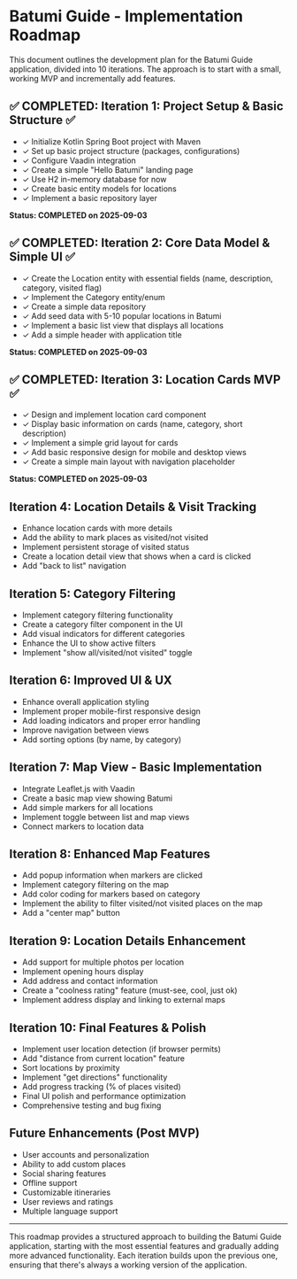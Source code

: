 # Batumi Guide - Implementation Roadmap

This document outlines the development plan for the Batumi Guide application, divided into 10 iterations. 
The approach is to start with a small, working MVP and incrementally add features.

## ✅ COMPLETED: Iteration 1: Project Setup & Basic Structure ✅
- ✓ Initialize Kotlin Spring Boot project with Maven
- ✓ Set up basic project structure (packages, configurations)
- ✓ Configure Vaadin integration
- ✓ Create a simple "Hello Batumi" landing page
- ✓ Use H2 in-memory database for now
- ✓ Create basic entity models for locations
- ✓ Implement a basic repository layer

**Status: COMPLETED on 2025-09-03**

## ✅ COMPLETED: Iteration 2: Core Data Model & Simple UI ✅
- ✓ Create the Location entity with essential fields (name, description, category, visited flag)
- ✓ Implement the Category entity/enum
- ✓ Create a simple data repository
- ✓ Add seed data with 5-10 popular locations in Batumi
- ✓ Implement a basic list view that displays all locations
- ✓ Add a simple header with application title

**Status: COMPLETED on 2025-09-03**

## ✅ COMPLETED: Iteration 3: Location Cards MVP ✅
- ✓ Design and implement location card component
- ✓ Display basic information on cards (name, category, short description)
- ✓ Implement a simple grid layout for cards
- ✓ Add basic responsive design for mobile and desktop views
- ✓ Create a simple main layout with navigation placeholder

**Status: COMPLETED on 2025-09-03**

## Iteration 4: Location Details & Visit Tracking
- Enhance location cards with more details
- Add the ability to mark places as visited/not visited
- Implement persistent storage of visited status
- Create a location detail view that shows when a card is clicked
- Add "back to list" navigation

## Iteration 5: Category Filtering
- Implement category filtering functionality
- Create a category filter component in the UI
- Add visual indicators for different categories
- Enhance the UI to show active filters
- Implement "show all/visited/not visited" toggle

## Iteration 6: Improved UI & UX
- Enhance overall application styling
- Implement proper mobile-first responsive design
- Add loading indicators and proper error handling
- Improve navigation between views
- Add sorting options (by name, by category)

## Iteration 7: Map View - Basic Implementation
- Integrate Leaflet.js with Vaadin
- Create a basic map view showing Batumi
- Add simple markers for all locations
- Implement toggle between list and map views
- Connect markers to location data

## Iteration 8: Enhanced Map Features
- Add popup information when markers are clicked
- Implement category filtering on the map
- Add color coding for markers based on category
- Implement the ability to filter visited/not visited places on the map
- Add a "center map" button

## Iteration 9: Location Details Enhancement
- Add support for multiple photos per location
- Implement opening hours display
- Add address and contact information
- Create a "coolness rating" feature (must-see, cool, just ok)
- Implement address display and linking to external maps

## Iteration 10: Final Features & Polish
- Implement user location detection (if browser permits)
- Add "distance from current location" feature
- Sort locations by proximity
- Implement "get directions" functionality
- Add progress tracking (% of places visited)
- Final UI polish and performance optimization
- Comprehensive testing and bug fixing

## Future Enhancements (Post MVP)
- User accounts and personalization
- Ability to add custom places
- Social sharing features
- Offline support
- Customizable itineraries
- User reviews and ratings
- Multiple language support

---
This roadmap provides a structured approach to building the Batumi Guide application, starting with the most essential features and gradually adding more advanced functionality. Each iteration builds upon the previous one, ensuring that there's always a working version of the application.
